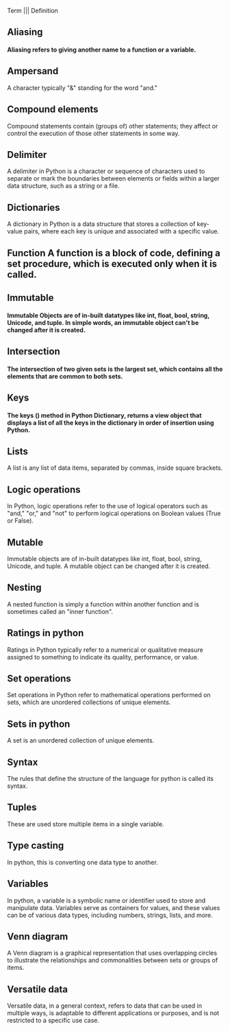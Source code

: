 Term   |||   	Definition

## Aliasing	
#### Aliasing refers to giving another name to a function or a variable.

## Ampersand	
A character typically "&" standing for the word "and."

## Compound elements	
Compound statements contain (groups of) other statements; they affect or control the execution of those other statements in some way.

## Delimiter	
A delimiter in Python is a character or sequence of characters used to separate or mark the boundaries between elements or fields within a larger data structure, such as a string or a file.

## Dictionaries	
A dictionary in Python is a data structure that stores a collection of key-value pairs, where each key is unique and associated with a specific value.

## Function	A function is a block of code, defining a set procedure, which is executed only when it is called.

## Immutable	
#### Immutable Objects are of in-built datatypes like int, float, bool, string, Unicode, and tuple. In simple words, an immutable object can't be changed after it is created.

## Intersection	
#### The intersection of two given sets is the largest set, which contains all the elements that are common to both sets.

## Keys	
#### The keys () method in Python Dictionary, returns a view object that displays a list of all the keys in the dictionary in order of insertion using Python.

## Lists	
A list is any list of data items, separated by commas, inside square brackets.

## Logic operations	
In Python, logic operations refer to the use of logical operators such as "and," "or," and "not" to perform logical operations on Boolean values (True or False).

## Mutable	
Immutable objects are of in-built datatypes like int, float, bool, string, Unicode, and tuple. A mutable object can be changed after it is created.

## Nesting	
A nested function is simply a function within another function and is sometimes called an "inner function".

## Ratings in python	
Ratings in Python typically refer to a numerical or qualitative measure assigned to something to indicate its quality, performance, or value.

## Set operations	
Set operations in Python refer to mathematical operations performed on sets, which are unordered collections of unique elements.

## Sets in python	
A set is an unordered collection of unique elements.

## Syntax	
The rules that define the structure of the language for python is called its syntax.

## Tuples	
These are used store multiple items in a single variable.

## Type casting	
In python, this is converting one data type to another.

## Variables	
In python, a variable is a symbolic name or identifier used to store and manipulate data. Variables serve as containers for values, and these values can be of various data types, including numbers, strings, lists, and more.

## Venn diagram	
A Venn diagram is a graphical representation that uses overlapping circles to illustrate the relationships and commonalities between sets or groups of items.

## Versatile data	
Versatile data, in a general context, refers to data that can be used in multiple ways, is adaptable to different applications or purposes, and is not restricted to a specific use case.